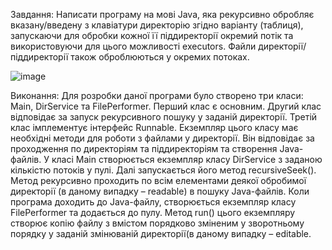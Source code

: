 Завдання: 
Написати програму на мові Java, яка рекурсивно обробляє вказану/введену з клавіатури директорію згідно варіанту (таблиця), запускаючи для обробки кожної її піддиректорії окремий потік та використовуючи для цього можливості executors. Файли директорії/піддиректорії також оброблюються у окремих потоках.


![image](https://user-images.githubusercontent.com/76735417/200563292-b470a2a8-ca00-4511-b1cf-4940cf9c40c9.png)

Виконання:
Для розробки даної програми було створено три класи: Main, DirService та FilePerformer. Перший клас є основним. Другий клас відповідає за запуск рекурсивного пошуку у заданій директорії. Третій клас імплементує інтерфейс Runnable. Екземпляр цього класу має необхідні методи для роботи з файлами у директорії. Він відповідає за проходження по директоріям та піддиректоріям та створення Java-файлів.
У класі Main створюється екземпляр класу DirService з заданою кількістю потоків у пулі. Далі запускається його метод recursiveSeek(). Метод рекурсивно проходить по всім елементами деякої обробимої директорії (в даному випадку – readable) в пошуку Java-файлів. Коли програма доходить до Java-файлу, створюється екземпляр класу FilePerformer та додається до пулу. Метод run() цього екземпляру створює копію файлу з вмістом порядково зміненим у зворотньому порядку у заданій змінюваній директорії(в даному випадку – editable.
